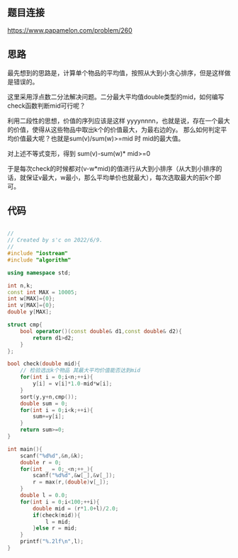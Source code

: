 ## 题目连接
https://www.papamelon.com/problem/260

## 思路
最先想到的思路是，计算单个物品的平均值，按照从大到小贪心排序，但是这样做是错误的。

这里采用浮点数二分法解决问题。二分最大平均值double类型的mid，如何编写check函数判断mid可行呢？

利用二段性的思想，价值的序列应该是这样  yyyynnnn，也就是说，存在一个最大的价值，使得从这些物品中取出k个的价值最大，为最右边的y。
那么如何判定平均价值最大呢？也就是sum(v)/sum(w)>=mid 时 mid的最大值。

对上述不等式变形，得到
sum(v)-sum(w)\* mid>=0

于是每次check的时候都对(v-w\*mid)的值进行从大到小排序（从大到小排序的话，就保证v最大，w最小，那么平均单价也就最大），每次选取最大的前k个即可。

## 代码
```c++

//
// Created by s'c on 2022/6/9.
//
#include "iostream"
#include "algorithm"

using namespace std;

int n,k;
const int MAX = 10005;
int w[MAX]={0};
int v[MAX]={0};
double y[MAX];

struct cmp{
    bool operator()(const double& d1,const double& d2){
        return d1>d2;
    }
};

bool check(double mid){
    // 检验选出k个物品 其最大平均价值能否达到mid
    for(int i = 0;i<n;++i){
        y[i] = v[i]*1.0-mid*w[i];
    }
    sort(y,y+n,cmp());
    double sum = 0;
    for(int i = 0;i<k;++i){
        sum+=y[i];
    }
    return sum>=0;
}

int main(){
    scanf("%d%d",&n,&k);
    double r = 0;
    for(int _ = 0;_<n;++_){
        scanf("%d%d",&w[_],&v[_]);
        r = max(r,(double)v[_]);
    }
    double l = 0.0;
    for(int i = 0;i<100;++i){
        double mid = (r*1.0+l)/2.0;
        if(check(mid)){
            l = mid;
        }else r = mid;
    }
    printf("%.2lf\n",l);
}

```
